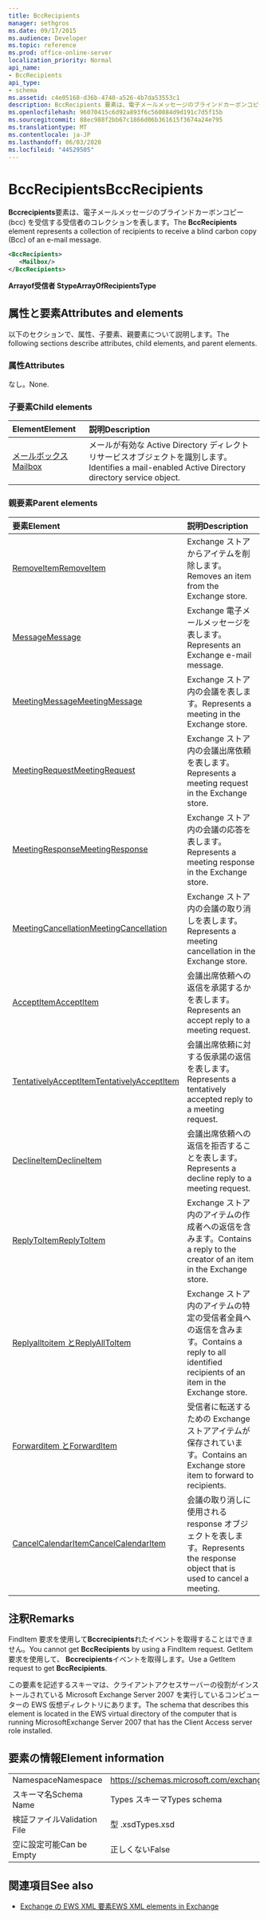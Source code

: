 ```yaml
---
title: BccRecipients
manager: sethgros
ms.date: 09/17/2015
ms.audience: Developer
ms.topic: reference
ms.prod: office-online-server
localization_priority: Normal
api_name:
- BccRecipients
api_type:
- schema
ms.assetid: c4e05168-d36b-4740-a526-4b7da53553c1
description: BccRecipients 要素は、電子メールメッセージのブラインドカーボンコピー (Bcc) を受信する受信者のコレクションを表します。
ms.openlocfilehash: 96070415c6d92a893f6c560884d9d191c7d5f15b
ms.sourcegitcommit: 88ec988f2bb67c1866d06b361615f3674a24e795
ms.translationtype: MT
ms.contentlocale: ja-JP
ms.lasthandoff: 06/03/2020
ms.locfileid: "44529505"
---
```

# <a name="bccrecipients"></a><span data-ttu-id="56a49-103">BccRecipients</span><span class="sxs-lookup"><span data-stu-id="56a49-103">BccRecipients</span></span>

<span data-ttu-id="56a49-104">**Bccrecipients**要素は、電子メールメッセージのブラインドカーボンコピー (bcc) を受信する受信者のコレクションを表します。</span><span class="sxs-lookup"><span data-stu-id="56a49-104">The **BccRecipients** element represents a collection of recipients to receive a blind carbon copy (Bcc) of an e-mail message.</span></span> 
  
```xml
<BccRecipients>
   <Mailbox/>
</BccRecipients>
```

 <span data-ttu-id="56a49-105">**Arrayof受信者 Stype**</span><span class="sxs-lookup"><span data-stu-id="56a49-105">**ArrayOfRecipientsType**</span></span>
## <a name="attributes-and-elements"></a><span data-ttu-id="56a49-106">属性と要素</span><span class="sxs-lookup"><span data-stu-id="56a49-106">Attributes and elements</span></span>

<span data-ttu-id="56a49-107">以下のセクションで、属性、子要素、親要素について説明します。</span><span class="sxs-lookup"><span data-stu-id="56a49-107">The following sections describe attributes, child elements, and parent elements.</span></span>
  
### <a name="attributes"></a><span data-ttu-id="56a49-108">属性</span><span class="sxs-lookup"><span data-stu-id="56a49-108">Attributes</span></span>

<span data-ttu-id="56a49-109">なし。</span><span class="sxs-lookup"><span data-stu-id="56a49-109">None.</span></span>
  
### <a name="child-elements"></a><span data-ttu-id="56a49-110">子要素</span><span class="sxs-lookup"><span data-stu-id="56a49-110">Child elements</span></span>

|<span data-ttu-id="56a49-111">**Element**</span><span class="sxs-lookup"><span data-stu-id="56a49-111">**Element**</span></span>|<span data-ttu-id="56a49-112">**説明**</span><span class="sxs-lookup"><span data-stu-id="56a49-112">**Description**</span></span>|
|:-----|:-----|
|[<span data-ttu-id="56a49-113">メールボックス</span><span class="sxs-lookup"><span data-stu-id="56a49-113">Mailbox</span></span>](mailbox.md) <br/> |<span data-ttu-id="56a49-114">メールが有効な Active Directory ディレクトリサービスオブジェクトを識別します。</span><span class="sxs-lookup"><span data-stu-id="56a49-114">Identifies a mail-enabled Active Directory directory service object.</span></span>  <br/> |
   
### <a name="parent-elements"></a><span data-ttu-id="56a49-115">親要素</span><span class="sxs-lookup"><span data-stu-id="56a49-115">Parent elements</span></span>

|<span data-ttu-id="56a49-116">**要素**</span><span class="sxs-lookup"><span data-stu-id="56a49-116">**Element**</span></span>|<span data-ttu-id="56a49-117">**説明**</span><span class="sxs-lookup"><span data-stu-id="56a49-117">**Description**</span></span>|
|:-----|:-----|
|[<span data-ttu-id="56a49-118">RemoveItem</span><span class="sxs-lookup"><span data-stu-id="56a49-118">RemoveItem</span></span>](removeitem.md) <br/> |<span data-ttu-id="56a49-119">Exchange ストアからアイテムを削除します。</span><span class="sxs-lookup"><span data-stu-id="56a49-119">Removes an item from the Exchange store.</span></span>  <br/> |
|[<span data-ttu-id="56a49-120">Message</span><span class="sxs-lookup"><span data-stu-id="56a49-120">Message</span></span>](message-ex15websvcsotherref.md) <br/> |<span data-ttu-id="56a49-121">Exchange 電子メールメッセージを表します。</span><span class="sxs-lookup"><span data-stu-id="56a49-121">Represents an Exchange e-mail message.</span></span>  <br/> |
|[<span data-ttu-id="56a49-122">MeetingMessage</span><span class="sxs-lookup"><span data-stu-id="56a49-122">MeetingMessage</span></span>](meetingmessage.md) <br/> |<span data-ttu-id="56a49-123">Exchange ストア内の会議を表します。</span><span class="sxs-lookup"><span data-stu-id="56a49-123">Represents a meeting in the Exchange store.</span></span>  <br/> |
|[<span data-ttu-id="56a49-124">MeetingRequest</span><span class="sxs-lookup"><span data-stu-id="56a49-124">MeetingRequest</span></span>](meetingrequest.md) <br/> |<span data-ttu-id="56a49-125">Exchange ストア内の会議出席依頼を表します。</span><span class="sxs-lookup"><span data-stu-id="56a49-125">Represents a meeting request in the Exchange store.</span></span>  <br/> |
|[<span data-ttu-id="56a49-126">MeetingResponse</span><span class="sxs-lookup"><span data-stu-id="56a49-126">MeetingResponse</span></span>](meetingresponse.md) <br/> |<span data-ttu-id="56a49-127">Exchange ストア内の会議の応答を表します。</span><span class="sxs-lookup"><span data-stu-id="56a49-127">Represents a meeting response in the Exchange store.</span></span>  <br/> |
|[<span data-ttu-id="56a49-128">MeetingCancellation</span><span class="sxs-lookup"><span data-stu-id="56a49-128">MeetingCancellation</span></span>](meetingcancellation.md) <br/> |<span data-ttu-id="56a49-129">Exchange ストア内の会議の取り消しを表します。</span><span class="sxs-lookup"><span data-stu-id="56a49-129">Represents a meeting cancellation in the Exchange store.</span></span>  <br/> |
|[<span data-ttu-id="56a49-130">AcceptItem</span><span class="sxs-lookup"><span data-stu-id="56a49-130">AcceptItem</span></span>](acceptitem.md) <br/> |<span data-ttu-id="56a49-131">会議出席依頼への返信を承諾するかを表します。</span><span class="sxs-lookup"><span data-stu-id="56a49-131">Represents an accept reply to a meeting request.</span></span>  <br/> |
|[<span data-ttu-id="56a49-132">TentativelyAcceptItem</span><span class="sxs-lookup"><span data-stu-id="56a49-132">TentativelyAcceptItem</span></span>](tentativelyacceptitem.md) <br/> |<span data-ttu-id="56a49-133">会議出席依頼に対する仮承諾の返信を表します。</span><span class="sxs-lookup"><span data-stu-id="56a49-133">Represents a tentatively accepted reply to a meeting request.</span></span>  <br/> |
|[<span data-ttu-id="56a49-134">DeclineItem</span><span class="sxs-lookup"><span data-stu-id="56a49-134">DeclineItem</span></span>](declineitem.md) <br/> |<span data-ttu-id="56a49-135">会議出席依頼への返信を拒否することを表します。</span><span class="sxs-lookup"><span data-stu-id="56a49-135">Represents a decline reply to a meeting request.</span></span>  <br/> |
|[<span data-ttu-id="56a49-136">ReplyToItem</span><span class="sxs-lookup"><span data-stu-id="56a49-136">ReplyToItem</span></span>](replytoitem.md) <br/> |<span data-ttu-id="56a49-137">Exchange ストア内のアイテムの作成者への返信を含みます。</span><span class="sxs-lookup"><span data-stu-id="56a49-137">Contains a reply to the creator of an item in the Exchange store.</span></span>  <br/> |
|[<span data-ttu-id="56a49-138">Replyalltoitem と</span><span class="sxs-lookup"><span data-stu-id="56a49-138">ReplyAllToItem</span></span>](replyalltoitem.md) <br/> |<span data-ttu-id="56a49-139">Exchange ストア内のアイテムの特定の受信者全員への返信を含みます。</span><span class="sxs-lookup"><span data-stu-id="56a49-139">Contains a reply to all identified recipients of an item in the Exchange store.</span></span>  <br/> |
|[<span data-ttu-id="56a49-140">Forwarditem と</span><span class="sxs-lookup"><span data-stu-id="56a49-140">ForwardItem</span></span>](forwarditem.md) <br/> |<span data-ttu-id="56a49-141">受信者に転送するための Exchange ストアアイテムが保存されています。</span><span class="sxs-lookup"><span data-stu-id="56a49-141">Contains an Exchange store item to forward to recipients.</span></span>  <br/> |
|[<span data-ttu-id="56a49-142">CancelCalendarItem</span><span class="sxs-lookup"><span data-stu-id="56a49-142">CancelCalendarItem</span></span>](cancelcalendaritem.md) <br/> |<span data-ttu-id="56a49-143">会議の取り消しに使用される response オブジェクトを表します。</span><span class="sxs-lookup"><span data-stu-id="56a49-143">Represents the response object that is used to cancel a meeting.</span></span>  <br/> |
   
## <a name="remarks"></a><span data-ttu-id="56a49-144">注釈</span><span class="sxs-lookup"><span data-stu-id="56a49-144">Remarks</span></span>

<span data-ttu-id="56a49-145">FindItem 要求を使用して**Bccrecipients**れたイベントを取得することはできません。</span><span class="sxs-lookup"><span data-stu-id="56a49-145">You cannot get **BccRecipients** by using a FindItem request.</span></span> <span data-ttu-id="56a49-146">GetItem 要求を使用して、 **Bccrecipients**イベントを取得します。</span><span class="sxs-lookup"><span data-stu-id="56a49-146">Use a GetItem request to get **BccRecipients**.</span></span>
  
<span data-ttu-id="56a49-147">この要素を記述するスキーマは、クライアントアクセスサーバーの役割がインストールされている Microsoft Exchange Server 2007 を実行しているコンピューターの EWS 仮想ディレクトリにあります。</span><span class="sxs-lookup"><span data-stu-id="56a49-147">The schema that describes this element is located in the EWS virtual directory of the computer that is running MicrosoftExchange Server 2007 that has the Client Access server role installed.</span></span>
  
## <a name="element-information"></a><span data-ttu-id="56a49-148">要素の情報</span><span class="sxs-lookup"><span data-stu-id="56a49-148">Element information</span></span>

|||
|:-----|:-----|
|<span data-ttu-id="56a49-149">Namespace</span><span class="sxs-lookup"><span data-stu-id="56a49-149">Namespace</span></span>  <br/> |https://schemas.microsoft.com/exchange/services/2006/types  <br/> |
|<span data-ttu-id="56a49-150">スキーマ名</span><span class="sxs-lookup"><span data-stu-id="56a49-150">Schema Name</span></span>  <br/> |<span data-ttu-id="56a49-151">Types スキーマ</span><span class="sxs-lookup"><span data-stu-id="56a49-151">Types schema</span></span>  <br/> |
|<span data-ttu-id="56a49-152">検証ファイル</span><span class="sxs-lookup"><span data-stu-id="56a49-152">Validation File</span></span>  <br/> |<span data-ttu-id="56a49-153">型 .xsd</span><span class="sxs-lookup"><span data-stu-id="56a49-153">Types.xsd</span></span>  <br/> |
|<span data-ttu-id="56a49-154">空に設定可能</span><span class="sxs-lookup"><span data-stu-id="56a49-154">Can be Empty</span></span>  <br/> |<span data-ttu-id="56a49-155">正しくない</span><span class="sxs-lookup"><span data-stu-id="56a49-155">False</span></span>  <br/> |
   
## <a name="see-also"></a><span data-ttu-id="56a49-156">関連項目</span><span class="sxs-lookup"><span data-stu-id="56a49-156">See also</span></span>



- [<span data-ttu-id="56a49-157">Exchange の EWS XML 要素</span><span class="sxs-lookup"><span data-stu-id="56a49-157">EWS XML elements in Exchange</span></span>](ews-xml-elements-in-exchange.md)


